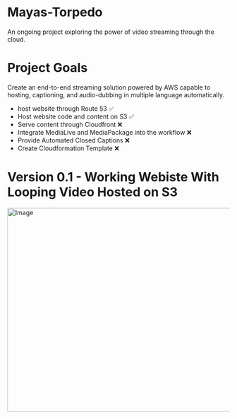 # Mayas-Torpedo
An ongoing project exploring the power of video streaming through the cloud.

# Project Goals
Create an end-to-end streaming solution powered by AWS capable to hosting, captioning, and audio-dubbing in multiple language automatically.
- host website through Route 53 ✅
- Host website code and content on S3 ✅
- Serve content through Cloudfront ❌
- Integrate MediaLive and MediaPackage into the workflow ❌
- Provide Automated Closed Captions ❌
- Create Cloudformation Template ❌



# Version 0.1 - Working Webiste With Looping Video Hosted on S3
<img width="1146" height="462" alt="Image" src="https://github.com/user-attachments/assets/f78cc49f-5cd6-426c-8b8f-5fd11467143b" />
